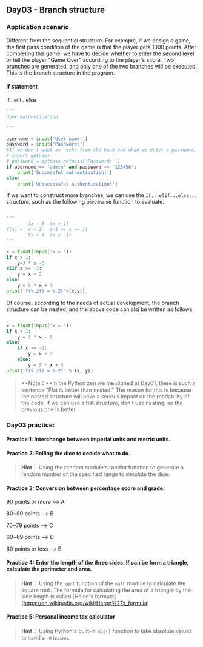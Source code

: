 ﻿
## Day03 - Branch structure

### Application scenario

Different from the sequential structure. For example, if we design a game, the first pass condition of the game is that the player gets 1000 points. After completing this game, we have to decide whether to enter the second level or tell the player "Game Over" according to the player's score. Two branches are generated, and only one of the two branches will be executed. This is the branch structure in the program.

#### if statement

if...elif...else

```Python
"""
User authentication

"""

username = input('User name:')
password = input('Password:')
#If we don't want an  echo from the back end when we enter a password, we can use the getpass function of the getpass module.
# import getpass
# password = getpass.getpass('Password: ')
if username == 'admin' and password == '123456':
	print('Successful authentication!')
else:
	print('Unsuccessful authentication!')


```
If we want to construct more branches, we can use the `if...elif...else...` structure, such as the following piecewise function to evaluate.

```Python

"""
        3x - 5  (x > 1)
f(x) =  x + 2   (-1 <= x <= 1)
        5x + 3  (x < -1)
"""

x = float(input('x = '))
if x > 1:
    y=3 * x -5
elif x >= -1:
    y = x + 2
else:
    y = 5 * x + 3
print('f(%.2f) = %.2f'%(x,y))


```
Of course, according to the needs of actual development, the branch structure can be nested, and the above code can alsi be written as follows:

```Python

x = float(input('x = '))
if x > 1:
    y = 3 * x - 5
else:
    if x >= -1:
        y = x + 2
    else:
        y = 5 * x + 3
print('f(%.2f) = %.2f' % (x, y))
```
> **Note：**In the Python zen we mentioned at Day01, there is such a sentence "Flat is better than nested." The reason for this is because the nested structure will have a serious impact on the readability of the code. If we can use a flat structure, don't use nesting, so the previous one is better.

### Day03 practice:

#### Practice 1: Interchange between imperial units and metric units.

#### Practice 2: Rolling the dice to decide what to do.

> **Hint：** Using the random module's randint function to generate a random number of the specified range to simulate the dice.

#### Practice 3: Conversion between percentage score and grade.

90 points or more    --> A

80~89 points         --> B

70~79 points	     --> C

60~69 points         --> D

60 points or less    --> E

#### Practice 4: Enter the length of the three sides. If can be form a triangle, calculate the perimeter and area.

> **Hint：** Using the `sqrt` function of the `math` module to calculate the square root. The formula for calculating the area of a triangle by the side length is called [Helen's formula] (https://en.wikipedia.org/wiki/Heron%27s_formula)

#### Practice 5: Personal income tax calculator

> **Hint：** Using Python's built-in `abs()` function to take absolute values to handle `-0` issues.



